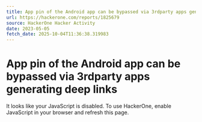 ```yaml
---
title: App pin of the Android app can be bypassed via 3rdparty apps generating deep links
url: https://hackerone.com/reports/1825679
source: HackerOne Hacker Activity
date: 2023-05-05
fetch_date: 2025-10-04T11:36:38.319983
---
```


# App pin of the Android app can be bypassed via 3rdparty apps generating deep links

It looks like your JavaScript is disabled. To use HackerOne, enable JavaScript in your browser and refresh this page.